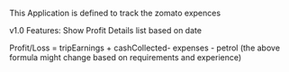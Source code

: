 This Application is defined to track the zomato expences

v1.0 Features:
Show Profit Details list based on date

Profit/Loss = tripEarnings + cashCollected- expenses - petrol
(the above formula might change based on requirements and experience)



